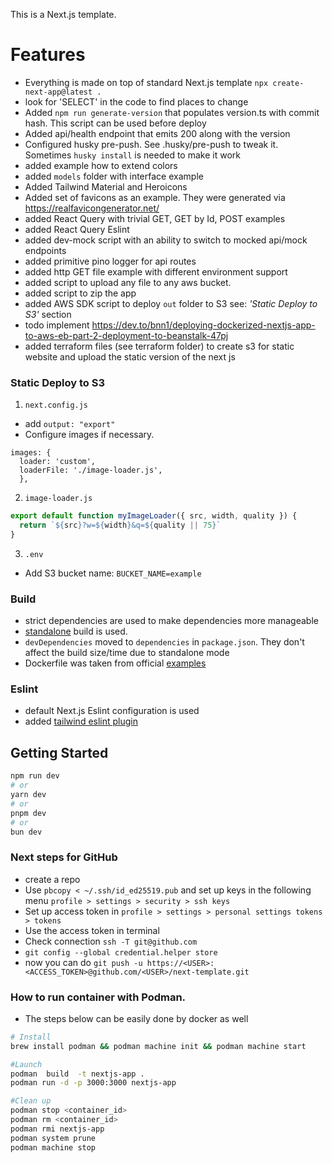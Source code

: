 This is a Next.js template. 

# Features

- Everything is made on top of standard Next.js template `npx create-next-app@latest . ` 
- look for 'SELECT' in the code to find places to change
- Added `npm run generate-version` that populates version.ts with commit hash. This script can be used before deploy 
- Added api/health endpoint that emits 200 along with the version
- Configured husky pre-push. See .husky/pre-push to tweak it. Sometimes `husky install` is needed to make it work
- added example how to extend colors
- added `models` folder with interface example
- Added Tailwind Material and Heroicons
- Added set of favicons as an example. They were generated via https://realfavicongenerator.net/
- added React Query with trivial GET, GET by Id, POST examples
- added React Query Eslint
- added dev-mock script with an ability to switch to mocked api/mock endpoints
- added primitive pino logger for api routes
- added http GET file example with different environment support
- added script to upload any file to any aws bucket.
- added script to zip the app
- added AWS SDK script to deploy `out` folder to S3 see: _'Static Deploy to S3'_ section
- todo implement https://dev.to/bnn1/deploying-dockerized-nextjs-app-to-aws-eb-part-2-deployment-to-beanstalk-47pj
- added terraform files (see terraform folder) to create s3 for static website and upload the static version of the next js


### Static Deploy to S3

1. `next.config.js`
- add `output: "export"` 
- Configure images if necessary.
```
images: {
  loader: 'custom',
  loaderFile: './image-loader.js',
  },
```

2. `image-loader.js`

```javascript
export default function myImageLoader({ src, width, quality }) {
  return `${src}?w=${width}&q=${quality || 75}`
}
```
3. `.env`
- Add S3 bucket name: `BUCKET_NAME=example`

### Build

- strict dependencies are used to make dependencies more manageable
- [standalone](https://tech.competa.com/standalone-deployment-of-nextjs-3286490cb39b) build is used.
- `devDependencies` moved to `dependencies` in `package.json`. They don't affect the build size/time due to standalone mode
- Dockerfile was taken from official [examples](https://github.com/vercel/next.js/blob/canary/examples/with-docker/Dockerfile)

### Eslint

- default Next.js Eslint configuration is used
- added [tailwind eslint plugin](https://www.npmjs.com/package/eslint-plugin-tailwindcss)


## Getting Started

```bash
npm run dev
# or
yarn dev
# or
pnpm dev
# or
bun dev
```


### Next steps for GitHub

- create a repo
- Use `pbcopy < ~/.ssh/id_ed25519.pub` and set up keys in the following menu `profile > settings > security > ssh keys`
- Set up access token in `profile > settings > personal settings tokens > tokens`
- Use the access token in terminal
- Check connection `ssh -T git@github.com`
- `git config --global credential.helper store`
- now you can do `git push -u https://<USER>:<ACCESS_TOKEN>@github.com/<USER>/next-template.git`


### How to run container with Podman.

- The steps below can be easily done by docker as well

```bash
# Install
brew install podman && podman machine init && podman machine start

#Launch
podman  build  -t nextjs-app .
podman run -d -p 3000:3000 nextjs-app

#Clean up
podman stop <container_id>
podman rm <container_id>
podman rmi nextjs-app
podman system prune
podman machine stop
```




